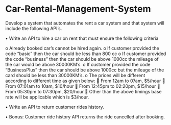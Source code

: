 # Car-Rental-Management-System

Develop a system that automates the rent a car system and that system will include the following API’s.

•	Write an API to hire a car on rent that must ensure the following criteria

o	Already booked car’s cannot be hired again.
o	If customer provided the code “basic” then the car should be less than 800 cc 
o	If customer provided the code “business” then the car should be above 1000cc the mileage of the car would be above 30000KM’s.
o	If customer provided the code “BusinessPlus” then the car should be above 1000cc but the mileage of the card should be less than 30000KM’s.
o	The prices will be different according to different time as given below: 
	From 12am to 07am, $5/hour
	From 07:01am to 10am, $10/hour
	From 12:45pm to 02:20pm, $15/hour
	From 05:30pm to 07:30pm, $20/hour
	Other than the above timings base rate will be applicable which is $3/hour.

•	Write an API to return customer rides history.

•	Bonus: Customer ride history API returns the ride cancelled after booking.
